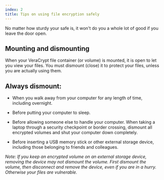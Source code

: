 ```yaml
---
index: 2
title: Tips on using file encryption safely
---
```

No matter how sturdy your safe is, it won't do you a whole lot of good if you leave the door open.

## Mounting and dismounting

When your VeraCrypt file container (or volume) is mounted, it is open to let you view your files. You must dismount (close) it to protect your files, unless you are actually using them.  

## Always dismount:

*   When you walk away from your computer for any length of time, including overnight. 

*   Before putting your computer to sleep.

*   Before allowing someone else to handle your computer. When taking a laptop through a security checkpoint or border crossing, dismount all encrypted volumes and shut your computer down completely.

*   Before inserting a USB memory stick or other external storage device, including those belonging to friends and colleagues.

*Note: If you keep an encrypted volume on an external storage device, removing the device may not dismount the volume. First dismount the volume, then disconnect and remove the device, even if you are in a hurry. Otherwise your files are vulnerable.*
